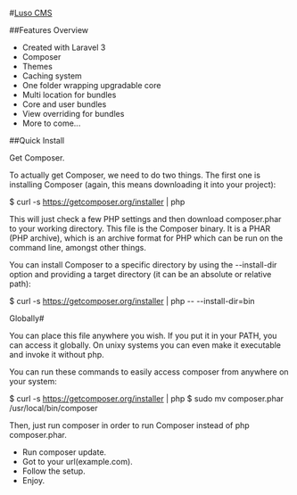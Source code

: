 #[Luso CMS](http://lusocms.org) 


##Features Overview

- Created with Laravel 3
- Composer
- Themes
- Caching system
- One folder wrapping upgradable core
- Multi location for bundles
- Core and user bundles
- View overriding for bundles
- More to come...

##Quick Install

Get Composer.

To actually get Composer, we need to do two things. The first one is installing Composer (again, this means downloading it into your project):

$ curl -s https://getcomposer.org/installer | php

This will just check a few PHP settings and then download composer.phar to your working directory. This file is the Composer binary. It is a PHAR (PHP archive), which is an archive format for PHP which can be run on the command line, amongst other things.

You can install Composer to a specific directory by using the --install-dir option and providing a target directory (it can be an absolute or relative path):

$ curl -s https://getcomposer.org/installer | php -- --install-dir=bin

Globally#

You can place this file anywhere you wish. If you put it in your PATH, you can access it globally. On unixy systems you can even make it executable and invoke it without php.

You can run these commands to easily access composer from anywhere on your system:

$ curl -s https://getcomposer.org/installer | php
$ sudo mv composer.phar /usr/local/bin/composer

Then, just run composer in order to run Composer instead of php composer.phar.

- Run composer update.
- Got to your url(example.com).
- Follow the setup.
- Enjoy.
